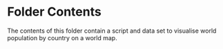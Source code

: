 # Folder Contents
The contents of this folder contain a script and data set to visualise world population by country on a world map.
